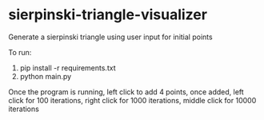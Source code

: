# sierpinski-triangle-visualizer
Generate a sierpinski triangle using user input for initial points 

To run:
 1. pip install -r requirements.txt
 2. python main.py
 
 
 Once the program is running, left click to add 4 points, once added, left click for 100 iterations, right click for 1000 iterations, middle click for 10000 iterations

